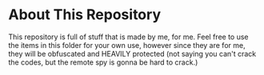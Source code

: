 # About This Repository

This repository is full of stuff that is made by me, for me. Feel free to use the items in this folder for your own use, however since they are for me, they will be obfuscated and HEAVILY protected (not saying you can't crack the codes, but the remote spy is gonna be hard to crack.)
